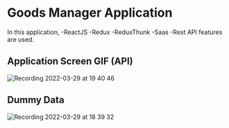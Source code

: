 # Goods Manager Application
In this application, 
-ReactJS
-Redux 
-ReduxThunk 
-Saas
-Rest API features are used.

## Application Screen GIF (API)
![Recording 2022-03-29 at 19 40 46](https://user-images.githubusercontent.com/87411259/160662703-e9cf2e9c-7b91-44de-9af3-a8d57f0078cb.gif)

## Dummy Data
![Recording 2022-03-29 at 18 39 32](https://user-images.githubusercontent.com/87411259/160650662-e566a95a-a880-4e98-9104-e86974a66471.gif)
